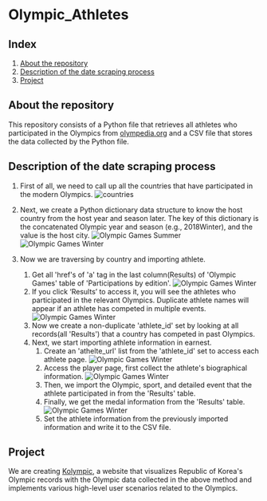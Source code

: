 # Olympic_Athletes

## Index
1. [About the repository](#About-the-repository)
2. [Description of the date scraping process](#Description-of-the-date-scraping-process)
3. [Project](#Project)

## About the repository
This repository consists of a Python file that retrieves all athletes who participated in the Olympics from [olympedia.org](http://www.olympedia.org/) and a CSV file that stores the data collected by the Python file.

## Description of the date scraping process
1. First of all, we need to call up all the countries that have participated in the modern Olympics.
![countries](https://drive.google.com/uc?export=view&id=123lYQUfNfYIe35YMWWqMj3Is9D8Bz4zh)


2. Next, we create a Python dictionary data structure to know the host country from the host year and season later. The key of this dictionary is the concatenated Olympic year and season (e.g., 2018Winter), and the value is the host city.
![Olympic Games Summer](https://drive.google.com/uc?export=view&id=1nA5n0jaHgL7GYf1Y2TvZYVunFXWn0Z8Y)
![Olympic Games Winter](https://drive.google.com/uc?export=view&id=1lnHeAzstGe38yjvoWH17jIzYQymmrOZu)

3. Now we are traversing by country and importing athlete.
    1. Get all 'href's of 'a' tag in the last column(Results) of 'Olympic Games' table of 'Participations by edition'.
    ![Olympic Games Winter](https://drive.google.com/uc?export=view&id=1hxLoibKc9HgsivyN4cKcjbilJsxkLCN8)
    2. If you click ‘Results’ to access it, you will see the athletes who participated in the relevant Olympics. Duplicate athlete names will appear if an athlete has competed in multiple events.
    ![Olympic Games Winter](https://drive.google.com/uc?export=view&id=1ETDZrNl2-Aie9RKuhLqCgmC0P3SzEL0P)
    3. Now we create a non-duplicate 'athlete_id' set by looking at all records(all 'Results') that a country has competed in past Olympics.
    4. Next, we start importing athlete information in earnest.
        1. Create an 'athelte_url' list from the 'athlete_id' set to access each athlete page.
        ![Olympic Games Winter](https://drive.google.com/uc?export=view&id=15wyO4z4s7t1-kv-8JqrdlkCcfQs-pkrj)
        2. Access the player page, first collect the athlete's biographical information.
        ![Olympic Games Winter](https://drive.google.com/uc?export=view&id=1JxoaZKKk63l0xeA0lXn53eORABka-CG3)
        3. Then, we import the Olympic, sport, and detailed event that the athlete participated in from the 'Results' table.
        4. Finally, we get the medal information from the 'Results' table.
        ![Olympic Games Winter](https://drive.google.com/uc?export=view&id=1lWXSX2Mqol9jwMa8rV-wznS1XS93wBQp)
        5. Set the athlete information from the previously imported information and write it to the CSV file.

## Project
We are creating [Kolympic](https://kolympic.com/), a website that visualizes Republic of Korea's Olympic records with the Olympic data collected in the above method and implements various high-level user scenarios related to the Olympics.